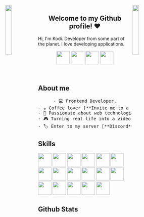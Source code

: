 <img align='left' src='https://github.com/kodiexp/kodiexp/blob/main/img/maio.gif' width='20%'>  
<img align='right' src='https://github.com/kodiexp/kodiexp/blob/main/img/right%20mario.gif' width='20%'>  

<h2 align='center'>Welcome to my Github profile! ♥️</h2> 

Hi, I'm Kodi. Developer from some part of the planet. I love developing applications. 

<p align='center'>
    <a href='https://discord.com/users/972840062209376306'><img src='https://github.com/kodiexp/kodiexp/blob/main/networks/discord.png' height='42px' /></a>
    <a target='_blank' href='https://github.com/kodiexp'><img src='https://github.com/kodiexp/kodiexp/blob/main/networks/github.png' height='42px' /></a>
    <a href='https://www.twitch.tv/kodiexp'><img src='https://github.com/kodiexp/kodiexp/blob/main/networks/t.png' height='42px' /></a>
    <a href='https://twitter.com/Kodiexp'><img src='https://github.com/kodiexp/kodiexp/blob/main/networks/twitter.png' height='42px' /></a>
</p>

<br>
<h2 align='left'>About me</h2>

<pre align='center'>
- 💻 Frontend Developer.
- ☕ Coffee lover [**Invite me to a coffee**]().
- 💜 Passionate about web technologies like JavaScript, React, Next...
- 🎮 Turning real life into a video game.
- 🏷️ Enter to my server [**Discord**](https://discord.gg/MkTvbu9gva).
</pre>


<h2 align='left'>Skills</h2>
<p align='left'>
    <img src='https://github.com/kodiexp/kodiexp/blob/main/skills/cloudflare.png' height='42px' />
    <img src='https://github.com/kodiexp/kodiexp/blob/main/skills/css.png' height='42px' />
    <img src='https://github.com/kodiexp/kodiexp/blob/main/skills/git.png' height='42px' />
    <img src='https://github.com/kodiexp/kodiexp/blob/main/skills/html.png' height='42px' />
    <img src='https://github.com/kodiexp/kodiexp/blob/main/skills/java.png' height='42px' />
    <img src='https://github.com/kodiexp/kodiexp/blob/main/skills/javascript.jpg' height='42px' />
    <img src='https://github.com/kodiexp/kodiexp/blob/main/skills/mongo.png' height='42px' />
    <img src='https://github.com/kodiexp/kodiexp/blob/main/skills/mysql.png' height='42px' />
    <img src='https://github.com/kodiexp/kodiexp/blob/main/skills/mariadb.png' height='42px' />
    <img src='https://github.com/kodiexp/kodiexp/blob/main/skills/nextjs.png' height='42px' />
    <img src='https://github.com/kodiexp/kodiexp/blob/main/skills/node.webp' height='42px' />
    <img src='https://github.com/kodiexp/kodiexp/blob/main/skills/react.png' height='42px' />
    <img src='https://github.com/kodiexp/kodiexp/blob/main/skills/typescript.png' height='42px' />
    <img src='https://github.com/kodiexp/kodiexp/blob/main/skills/php.png' height='42px' />
    <img src='https://github.com/kodiexp/kodiexp/blob/main/skills/power.png' height='42px' />
    <img src='https://github.com/kodiexp/kodiexp/blob/main/skills/bash.png' height='42px' />
    <img src='https://github.com/kodiexp/kodiexp/blob/main/skills/debian.webp' height='42px' />
</p>

<h2 align="left">Github Stats</h2>
<p align="left">
    <img src="https://github-readme-stats.vercel.app/api?username=kodiexp&count_private=true&include_all_commits=true&show_icons=truecount_private=true&layout=compact&theme=dark&hide_border=true&bg_color=1a1c1f&border_radius=10&custom_title=Estad%C3%ADsticas" alt="">
</p>

